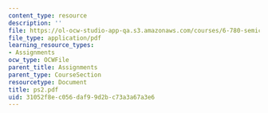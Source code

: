 ```yaml
---
content_type: resource
description: ''
file: https://ol-ocw-studio-app-qa.s3.amazonaws.com/courses/6-780-semiconductor-manufacturing-spring-2003/31052f8ec056daf99d2bc73a3a67a3e6_ps2.pdf
file_type: application/pdf
learning_resource_types:
- Assignments
ocw_type: OCWFile
parent_title: Assignments
parent_type: CourseSection
resourcetype: Document
title: ps2.pdf
uid: 31052f8e-c056-daf9-9d2b-c73a3a67a3e6
---
```

